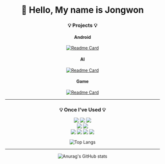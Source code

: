 
<div align="center">

# 👋 Hello, My name is Jongwon

### 💡 Projects 💡

#### Android  
[![Readme Card](https://github-readme-stats.vercel.app/api/pin/?username=Jongwon-0518&repo=Reservation_Application&theme=tokyonight)](https://github.com/Jongwon-0518/Reservation_Application)

#### AI  
[![Readme Card](https://github-readme-stats.vercel.app/api/pin/?username=Jongwon-0518&repo=Deeplearning-Image-&theme=tokyonight)](https://github.com/Jongwon-0518/Deeplearning-Image-/tree/main/%EA%B3%B5%EB%AA%A8%EC%A0%84)

#### Game  
[![Readme Card](https://github-readme-stats.vercel.app/api/pin/?username=Jongwon-0518&repo=Unity-game&theme=tokyonight)](https://github.com/Jongwon-0518/Unity-game)

---
### 💡 Once I've Used 💡

<img src="https://img.shields.io/badge/Android Studio-3DDC84?style=flat-square&logo=Android Studio&logoColor=white"> <img src="https://img.shields.io/badge/Firebase-FFCA28?style=flat-square&logo=Firebase&logoColor=white"> <img src="https://img.shields.io/badge/CMake-064F8C?style=flat-square&logo=CMake&logoColor=white">  
<img src="https://img.shields.io/badge/Google Colab-F9AB00?style=flat-square&logo=Google Colab&logoColor=white"> <img src="https://img.shields.io/badge/Kaggle-20BEFF?style=flat-square&logo=Kaggle&logoColor=white">  
<img src="https://img.shields.io/badge/Visual Studio Code-007ACC?style=flat-square&logo=Visual Studio Code&logoColor=white"> <img src="https://img.shields.io/badge/Eclipse IDE-2C2255?style=flat-square&logo=Eclipse IDE&logoColor=white"> <img src="https://img.shields.io/badge/Unity-FFFFFF?style=flat-square&logo=Unity&logoColor=black"> <img src="https://img.shields.io/badge/Linux-FCC624?style=flat-square&logo=Linux&logoColor=white">  


![Top Langs](https://github-readme-stats-i270cdk5i-florianbussmann.vercel.app/api/top-langs/?username=Jongwon-0518&theme=tokyonight&layout=compact&card_width=300&include_forks=true&hide=Jupyter%20notebook&langs_count=10)  
 
---
  
![Anurag's GitHub stats](https://github-readme-stats.vercel.app/api?username=Jongwon-0518&show_icons=true&theme=tokyonight)

  
  
</div>

<!--
**Jongwon-0518/Jongwon-0518** is a ✨ _special_ ✨ repository because its `README.md` (this file) appears on your GitHub profile.

Here are some ideas to get you started:

- 🔭 I’m currently working on ...
- 🌱 I’m currently learning ...
- 👯 I’m looking to collaborate on ...
- 🤔 I’m looking for help with ...
- 💬 Ask me about ...
- 📫 How to reach me: ...
- 😄 Pronouns: ...
- ⚡ Fun fact: ...
-->
